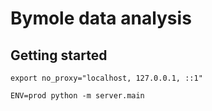 # Bymole data analysis

## Getting started

```shell
export no_proxy="localhost, 127.0.0.1, ::1"

ENV=prod python -m server.main
```